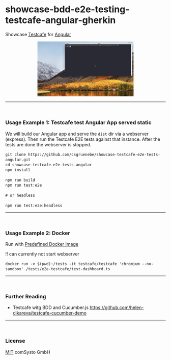 # showcase-bdd-e2e-testing-testcafe-angular-gherkin

Showcase [Testcafe](http://devexpress.github.io/testcafe/) for [Angular](https://angular.io/)

<p align="center"><img src="./doc/demo.gif" width="60%"></p>


----

&nbsp;

### Usage Example 1: Testcafe test Angular App served static

We will build our Angular app and serve the `dist` dir via a webserver (express).
Then run the Testcafe E2E tests against that instance.
After the tests are done the webserver is stopped.

```
git clone https://github.com/csgruenebe/showcase-testcafe-e2e-tests-angular.git
cd showcase-testcafe-e2e-tests-angular
npm install

npm run build
npm run test:e2e

# or headless

npm run test:e2e:headless
```


----
&nbsp;

### Usage Example 2: Docker

Run with [Predefined Docker Image](http://devexpress.github.io/testcafe/documentation/using-testcafe/installing-testcafe.html#using-testcafe-docker-image)


:bangbang: can currently not start webserver

```
docker run -v $(pwd):/tests -it testcafe/testcafe 'chromium --no-sandbox' /tests/e2e-testcafe/test-dashboard.ts
```

----
&nbsp;

### Further Reading

 * Testcafe witg BDD and Cucumber.js https://github.com/helen-dikareva/testcafe-cucumber-demo


----

&nbsp;

### License

[MIT](./LICENSE) comSysto GmbH
